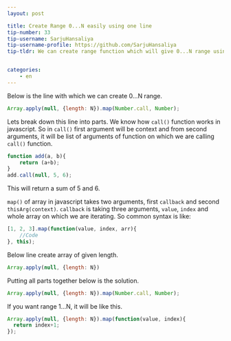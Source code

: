 ```yaml
---
layout: post

title: Create Range 0...N easily using one line
tip-number: 33
tip-username: SarjuHansaliya
tip-username-profile: https://github.com/SarjuHansaliya
tip-tldr: We can create range function which will give 0...N range using one line only


categories:
    - en
---
```


Below is the line with which we can create 0...N range.

```js
Array.apply(null, {length: N}).map(Number.call, Number);
```

Lets break down this line into parts. We know how `call()` function works in javascript. So in `call()` first argument will be context and from second arguments, it will be list of arguments of function on which we are calling `call()` function.

```js
function add(a, b){
    return (a+b);
}
add.call(null, 5, 6);
```
This will return a sum of 5 and 6.

`map()` of array in javascript takes two arguments, first `callback` and second `thisArg(context)`. `callback` is taking three arguments, `value`, `index` and whole array on which we are iterating. So common syntax is like: 

```js
[1, 2, 3].map(function(value, index, arr){
    //Code
}, this);
```
Below line create array of given length.

```js
Array.apply(null, {length: N})
```
Putting all parts together below is the solution.

```js
Array.apply(null, {length: N}).map(Number.call, Number);
```

If you want range 1...N, it will be like this.

```js
Array.apply(null, {length: N}).map(function(value, index){
  return index+1;  
});
```